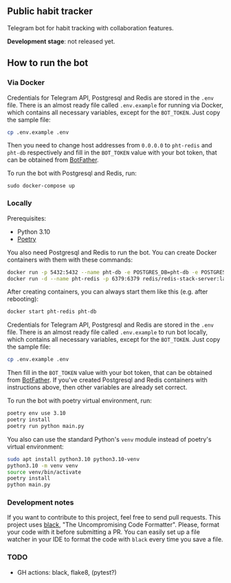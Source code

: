## Public habit tracker

Telegram bot for habit tracking with collaboration features.

**Development stage**: not released yet.

## How to run the bot

### Via Docker

Credentials for Telegram API, Postgresql and Redis are stored in the `.env` file.
There is an almost ready file called `.env.example` for running via Docker,
which contains all necessary variables, except for the `BOT_TOKEN`. Just copy
the sample file:

```bash
cp .env.example .env
```

Then you need to change host addresses from `0.0.0.0` to `pht-redis` and `pht-db`
respectively and fill in the `BOT_TOKEN` value with your bot token, that can be obtained
from [BotFather](https://t.me/BotFather).

To run the bot with Postgresql and Redis, run:

```
sudo docker-compose up
```

### Locally

Prerequisites:
- Python 3.10
- [Poetry](https://python-poetry.org/docs/)

You also need Postgresql and Redis to run the bot. You can create Docker
containers with them with these commands:

```bash
docker run -p 5432:5432 --name pht-db -e POSTGRES_DB=pht-db -e POSTGRES_PASSWORD=postgres -d postgres
docker run -d --name pht-redis -p 6379:6379 redis/redis-stack-server:latest
```

After creating containers, you can always start them like this (e.g. after
rebooting):

```bash
docker start pht-redis pht-db
```

Credentials for Telegram API, Postgresql and Redis are stored in the `.env`
file. There is an almost ready file called `.env.example` to run bot locally,
which contains all necessary variables, except for the `BOT_TOKEN`. Just copy
the sample file:

```bash
cp .env.example .env
```

Then fill in the `BOT_TOKEN` value with your bot token, that can be obtained
from [BotFather](https://t.me/BotFather). If you've created Postgresql and Redis
containers with instructions above, then other variables are already set correct.

To run the bot with poetry virtual environment, run:

```bash
poetry env use 3.10
poetry install
poetry run python main.py
```

You also can use the standard Python's `venv` module instead of poetry's
virtual environment:

```bash
sudo apt install python3.10 python3.10-venv
python3.10 -m venv venv
source venv/bin/activate
poetry install
python main.py
```

### Development notes

If you want to contribute to this project, feel free to send pull requests.
This project uses [black](https://github.com/psf/black),
"The Uncompromising Code Formatter". Please, format
your code with it before submitting a PR. You can easily set up a file
watcher in your IDE to format the code with `black` every time you save a file.

### TODO
- GH actions: black, flake8, (pytest?)
